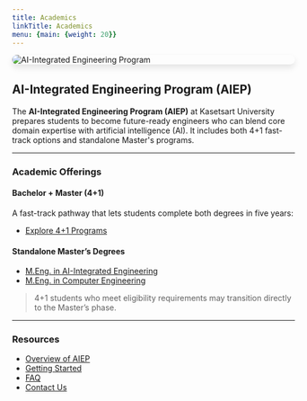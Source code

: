 ```yaml
---
title: Academics
linkTitle: Academics
menu: {main: {weight: 20}}
---
```


<img src="/img/banners/aiep-academics.png"
     alt="AI-Integrated Engineering Program"
     style="max-width: 100%; height: auto; margin: 0 0 2rem 0; border-radius: 1rem; box-shadow: 0 6px 12px rgba(0,0,0,0.1); display: block;" />

## AI-Integrated Engineering Program (AIEP)

The **AI-Integrated Engineering Program (AIEP)** at Kasetsart University prepares students to become future-ready engineers who can blend core domain expertise with artificial intelligence (AI). It includes both 4+1 fast-track options and standalone Master's programs.

---

###  Academic Offerings

####  Bachelor + Master (4+1)

A fast-track pathway that lets students complete both degrees in five years:
- [Explore 4+1 Programs](/docs/4plus1/)

####  Standalone Master’s Degrees

- [M.Eng. in AI-Integrated Engineering](/docs/master/aieng/)
- [M.Eng. in Computer Engineering](/docs/master/computer/)

> 4+1 students who meet eligibility requirements may transition directly to the Master’s phase.

---

###  Resources

- [Overview of AIEP](/overview/)
- [Getting Started](/docs/getting-started/)
- [FAQ](/docs/faq/)
- [Contact Us](/contact/)
